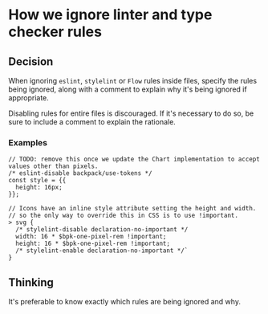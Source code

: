 # How we ignore linter and type checker rules

## Decision
When ignoring `eslint`, `stylelint` or `Flow` rules inside files, specify the rules being ignored, along with a comment to explain why it's being ignored if appropriate.

Disabling rules for entire files is discouraged. If it's necessary to do so, be sure to include a comment to explain the rationale.

### Examples

```
// TODO: remove this once we update the Chart implementation to accept values other than pixels.
/* eslint-disable backpack/use-tokens */
const style = {{
  height: 16px;
}};
```

```
// Icons have an inline style attribute setting the height and width.
// so the only way to override this in CSS is to use !important.
> svg {
  /* stylelint-disable declaration-no-important */
  width: 16 * $bpk-one-pixel-rem !important;
  height: 16 * $bpk-one-pixel-rem !important;
  /* stylelint-enable declaration-no-important */`
}
```

## Thinking

It's preferable to know exactly which rules are being ignored and why.
